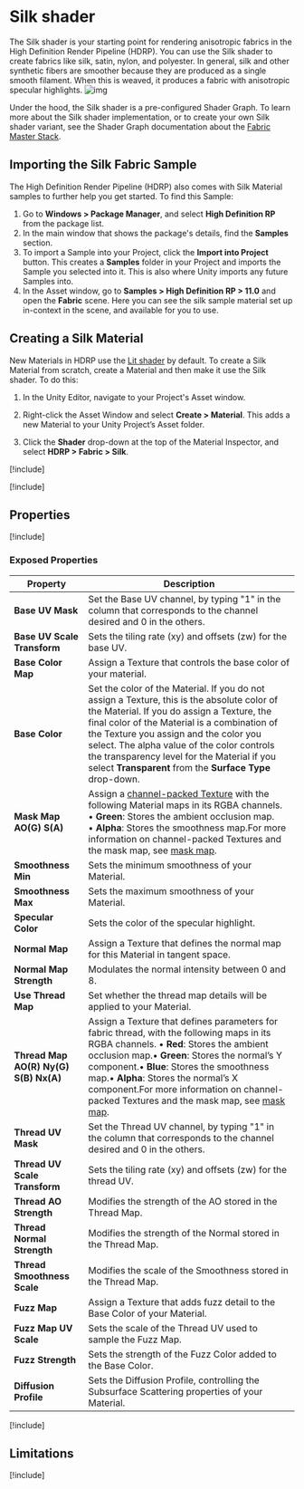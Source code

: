 # Silk shader

The Silk shader is your starting point for rendering anisotropic fabrics in the High Definition Render Pipeline (HDRP). You can use the Silk shader to create fabrics like silk, satin, nylon, and polyester.
In general, silk and other synthetic fibers are smoother because they are produced as a single smooth filament. When this is weaved, it produces a fabric with anisotropic specular highlights.
![img](Images/HDRPFeatures-SilkShader.png)

Under the hood, the Silk shader is a pre-configured Shader Graph. To learn more about the Silk shader implementation, or to create your own Silk shader variant, see the Shader Graph documentation about the [Fabric Master Stack](master-stack-fabric.md).

## Importing the Silk Fabric Sample

The High Definition Render Pipeline (HDRP) also comes with Silk Material samples to further help you get started. To find this Sample:

1. Go to **Windows > Package Manager**, and select **High Definition RP** from the package list.
2. In the main window that shows the package's details, find the **Samples** section.
3. To import a Sample into your Project, click the **Import into Project** button. This creates a **Samples** folder in your Project and imports the Sample you selected into it. This is also where Unity imports any future Samples into.
4. In the Asset window, go to **Samples > High Definition RP > 11.0** and open the **Fabric** scene. Here you can see the silk sample material set up in-context in the scene, and available for you to use.



## Creating a Silk Material

New Materials in HDRP use the [Lit shader](Lit-Shader.md) by default. To create a Silk Material from scratch, create a Material and then make it use the Silk shader. To do this:

1. In the Unity Editor, navigate to your Project's Asset window.

2. Right-click the Asset Window and select **Create > Material**. This adds a new Material to your Unity Project’s Asset folder.

3. Click the **Shader** drop-down at the top of the Material Inspector, and select **HDRP > Fabric > Silk**.

   

[!include[](snippets/thread-map.md)]

[!include[](snippets/fuzz-map.md)]

## Properties

[!include[](snippets/shader-properties/surface-options/lit-surface-options.md)]

### Exposed Properties

| **Property**                          | **Description**                                              |
| ------------------------------------- | ------------------------------------------------------------ |
| **Base UV Mask**                      | Set the Base UV channel, by typing "1" in the column that corresponds to the channel desired and 0 in the others. |
| **Base UV Scale Transform**           | Sets the tiling rate (xy) and offsets (zw) for the base UV.  |
| **Base Color Map**                    | Assign a Texture that controls the base color of your material. |
| **Base Color**                        | Set the color of the Material. If you do not assign a Texture, this is the absolute color of the Material. If you do assign a Texture, the final color of the Material is a combination of the Texture you assign and the color you select. The alpha value of the color controls the transparency level for the Material if you select **Transparent** from the **Surface Type** drop-down. |
| **Mask Map AO(G) S(A)**               | Assign a [channel-packed Texture](Glossary.html#channel-packing) with the following Material maps in its RGBA channels.<br/>&#8226; **Green**: Stores the ambient occlusion map.<br/>&#8226; **Alpha**: Stores the smoothness map.For more information on channel-packed Textures and the mask map, see [mask map](Mask-Map-and-Detail-Map.md#mask-map). |
| **Smoothness Min**                    | Sets the minimum smoothness of your Material.                |
| **Smoothness Max**                    | Sets the maximum smoothness of your Material.                |
| **Specular Color**                    | Sets the color of the specular highlight.                    |
| **Normal Map**                        | Assign a Texture that defines the normal map for this Material in tangent space. |
| **Normal Map Strength**               | Modulates the normal intensity between 0 and 8.              |
| **Use Thread Map**                    | Set whether the thread map details will be applied to your Material. |
| **Thread Map AO(R) Ny(G) S(B) Nx(A)** | Assign a Texture that defines parameters for fabric thread, with the following maps in its RGBA channels.  • **Red**: Stores the ambient occlusion map.• **Green**: Stores the normal’s Y component.• **Blue**: Stores the smoothness map.• **Alpha**: Stores the normal’s X component.For more information on channel-packed Textures and the mask map, see [mask map](Mask-Map-and-Detail-Map.md#mask-map). |
| **Thread UV Mask**                    | Set the Thread UV channel, by typing "1" in the column that corresponds to the channel desired and 0 in the others. |
| **Thread UV Scale Transform**         | Sets the tiling rate (xy) and offsets (zw) for the thread UV. |
| **Thread AO Strength**                | Modifies the strength of the AO stored in the Thread Map.    |
| **Thread Normal Strength**            | Modifies the strength of the Normal stored in the Thread Map. |
| **Thread Smoothness Scale**           | Modifies the scale of the Smoothness stored in the Thread Map. |
| **Fuzz Map**                          | Assign a Texture that adds fuzz detail to the Base Color of your Material. |
| **Fuzz Map UV Scale**                 | Sets the scale of the Thread UV used to sample the Fuzz Map. |
| **Fuzz Strength**                     | Sets the strength of the Fuzz Color added to the Base Color. |
| **Diffusion Profile**                 | Sets the Diffusion Profile, controlling the Subsurface Scattering properties of your Material. |

[!include[](snippets/shader-properties/advanced-options/lit-advanced-options.md)]

## Limitations

[!include[](snippets/area-light-material-support-disclaimer.md)]